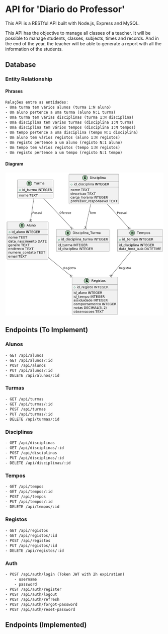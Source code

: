 # API for 'Diario do Professor'

This API is a RESTful API built with Node.js, Express and MySQL.

This API has the objective to manage all classes of a teacher. It will be possible to manage students, classes, subjects, times and records. And in the end of the year, the teacher will be able to generate a report with all the information of the students.

## Database
### Entity Relationship
#### Phrases

```
Relações entre as entidades:
- Uma turma tem vários alunos (turma 1:N aluno)
- Um aluno pertence a uma turma (aluno N:1 turma)
- Uma turma tem várias disciplinas (turma 1:N disciplina)
- Uma disciplina tem varias turmas (disciplina 1:N turma)
- Uma disciplina tem vários tempos (disciplina 1:N tempos)
- Um tempo pertence a uma disciplina (tempo N:1 disciplina)
- Um aluno tem vários registos (aluno 1:N registos)
- Um registo pertence a um aluno (registo N:1 aluno)
- Um tempo tem vários registos (tempo 1:N registos)
- Um registo pertence a um tempo (registo N:1 tempo)
```

#### Diagram
![Entity Relationship Diagram](docs/images/ER.png)

## Endpoints (To Implement)
### Alunos
```
- GET /api/alunos
- GET /api/alunos/:id
- POST /api/alunos
- PUT /api/alunos/:id
- DELETE /api/alunos/:id
```
### Turmas
```
- GET /api/turmas
- GET /api/turmas/:id
- POST /api/turmas
- PUT /api/turmas/:id
- DELETE /api/turmas/:id
```

### Disciplinas
```
- GET /api/disciplinas
- GET /api/disciplinas/:id
- POST /api/disciplinas
- PUT /api/disciplinas/:id
- DELETE /api/disciplinas/:id
```

### Tempos
```
- GET /api/tempos
- GET /api/tempos/:id
- POST /api/tempos
- PUT /api/tempos/:id
- DELETE /api/tempos/:id
```

### Registos
```
- GET /api/registos
- GET /api/registos/:id
- POST /api/registos
- PUT /api/registos/:id
- DELETE /api/registos/:id
```

### Auth
```
- POST /api/auth/login (Token JWT with 2h expiration)
    - username
    - password
- POST /api/auth/register
- POST /api/auth/logout
- POST /api/auth/refresh
- POST /api/auth/forgot-password
- POST /api/auth/reset-password
```
## Endpoints (Implemented)
